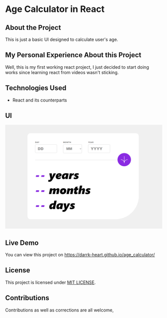 # Age Calculator in React

## About the Project

This is just a basic UI designed to calculate user's age.

## My Personal Experience About this Project

Well, this is my first working react project, I just decided to start doing works since learning react from videos wasn't sticking.

## Technologies Used

- React and its counterparts

## UI

![image](final/ui.PNG)

## Live Demo

You can view this project on <https://darrk-heart.github.io/age_calculator/>

## License

This project is licensed under [MIT LICENSE](LICENSE).

## Contributions

Contributions as well as corrections are all welcome,
